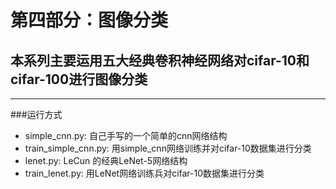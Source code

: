 # 第四部分：图像分类
## 本系列主要运用五大经典卷积神经网络对cifar-10和cifar-100进行图像分类
------
###运行方式
- simple_cnn.py: 自己手写的一个简单的cnn网络结构
- train_simple_cnn.py: 用simple_cnn网络训练并对cifar-10数据集进行分类
- lenet.py: LeCun 的经典LeNet-5网络结构
- train_lenet.py: 用LeNet网络训练兵对cifar-10数据集进行分类


